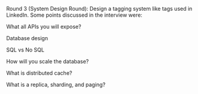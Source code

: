 Round 3 (System Design Round): Design a tagging system like tags used in LinkedIn. Some points discussed in the interview were:

What all APIs you will expose?

Database design

SQL vs No SQL

How will you scale the database?

What is distributed cache?

What is a replica, sharding, and paging?
